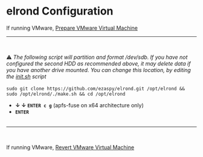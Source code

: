 # elrond Configuration

If running VMware, [Prepare VMware Virtual Machine](https://github.com/ezaspy/elrond/blob/main/elrond/SUPPORT.md#Preparing-VMware-Virtual-Machines)<br>

---
<br>

⚠️ _The following script will partition and format /dev/sdb. If you have not configured the second HDD as recommended above, it may delete data if you have another drive mounted. You can change this location, by editing the [init.sh](https://github.com/ezaspy/elrond/blob/main/elrond/tools/scripts/init.sh) script_<br><br>
`sudo git clone https://github.com/ezaspy/elrond.git /opt/elrond && sudo /opt/elrond/./make.sh && cd /opt/elrond`<br>
  - **&darr; &darr; `ENTER c g`** (apfs-fuse on x64 architecture only)
  - **`ENTER`**
<br><br>

---
<br>

If running VMware, [Revert VMware Virtual Machine](https://github.com/ezaspy/elrond/blob/main/elrond/SUPPORT.md#Reverting-VMware-Virtual-Machines)